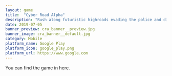 ```yaml
---
layout: game
title:  "Cyber Road Alpha"
description: "Rush along futuristic highroads evading the police and discovering new cars."
date: 2019-07-05
banner_preview: cra_banner__preview.jpg
banner_image: cra_banner__default.jpg
category: Mobile
platform_name: Google Play
platform_icon: google_play.png
platform_url: https://www.google.com
---
```


You can find the game in here.
